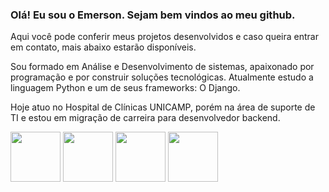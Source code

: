 ### Olá! Eu sou o Emerson. Sejam bem vindos ao meu github.
Aqui você pode conferir meus projetos desenvolvidos e caso queira entrar em contato, mais abaixo estarão disponíveis.

Sou formado em Análise e Desenvolvimento de sistemas, apaixonado por programação e por construir soluções tecnológicas. 
Atualmente estudo a linguagem Python e um de seus frameworks: O Django.

Hoje atuo no Hospital de Clínicas UNICAMP, porém na área de suporte de TI e estou em migração de carreira para desenvolvedor backend. 
         
<div>
<img src="https://cdn.jsdelivr.net/gh/devicons/devicon/icons/linux/linux-original.svg" style="height: 80px; widith: 80px;"/>
<img src="https://cdn.jsdelivr.net/gh/devicons/devicon/icons/python/python-original.svg" style="height: 80px; widith: 80px;"/>
<img src="https://cdn.jsdelivr.net/gh/devicons/devicon/icons/django/django-plain-wordmark.svg" style="height: 80px; widith: 80px;"/>
<img src="https://cdn.jsdelivr.net/gh/devicons/devicon/icons/html5/html5-original.svg" style="height: 80px; widith: 80px;"/>
     
</div>          
